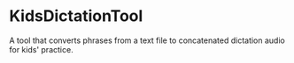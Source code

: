# KidsDictationTool
A tool that converts phrases from a text file to concatenated dictation audio for kids' practice.
